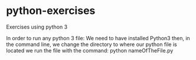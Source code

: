 # python-exercises
Exercises using python 3

In order to run any python 3 file:
We need to have installed Python3
then, in the command line, 
we change the directory to where our python file is located
we run the file with the command:
python nameOfTheFile.py
